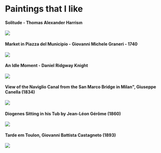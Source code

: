 # Paintings that I like

#### Solitude - Thomas Alexander Harrisın

![](https://upload.wikimedia.org/wikipedia/commons/9/90/Harrison_solitude.jpg)

#### Market in Piazza del Municipio - Giovanni Michele Graneri - 1740

![](https://www.wallpaperup.com/uploads/wallpapers/2018/09/24/1293870/80b568430b5cbbcd36fe742243d41ace-1400.jpg)

#### An Idle Moment - Daniel Ridgway Knight

![](https://upload.wikimedia.org/wikipedia/commons/6/63/Daniel_Ridgway_Knight_-_%27An_Idle_Moment%27%2C_c._1890-95%2C_High_Museum.JPG)

#### View of the Naviglio Canal from the San Marco Bridge in Milan", Giuseppe Canella (1834)

![](http://i.imgur.com/IdOkczn.jpg)

#### Diogenes Sitting in his Tub by Jean-Léon Gérôme (1860)

![](https://cldup.com/Q-rVdFSjU9.jpg)

#### Tarde em Toulon, Giovanni Battista Castagneto (1893)

![](https://upload.wikimedia.org/wikipedia/commons/6/68/Giovanni_Battista_Castagneto_-_Tarde_em_Toulon.jpg)

